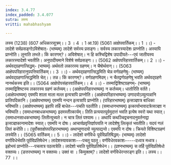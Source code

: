 ```yaml
---
index: 3.4.77
index_padded: 3.4.077
sutra: लस्य
vritti: mahabhashyam

---
```

 लस्य (1238) (607 अधिकारसूत्रम्।। 3 । 4 । 1 आ.19) (5061 आक्षेपवार्तिकम्।। 1 ।।) - लादेशे सर्वप्रसङ्गोऽविशेषात्- (भाष्यम्) लादेशे सर्वस्य प्रसङ्गः। सर्वस्य लकारस्यादेशः प्राप्नोति। अस्यापि प्राप्नोति। लुनाति लभते। किं कारणम्?। अविशेषात्। न हि कश्चिद्विशेष उपादीयते---एवं जातीयस्य लकारस्यादेशो भवतीति। अनुपादीयमाने विशेषे सर्वप्रसङ्गः।। (5062 अक्षेपपरिहारवार्तिकम्।। 2 ।।) - अर्थवद्ग्रहणात्सिद्धम्- (भाष्यम्) अर्थवतो लकारस्य ग्रहणम्। न चैषोर्थवान्।। (5063 आक्षेपपरिहारानुपपत्तिवार्तिकम्।। 3 ।।) - अर्थवद्ग्रहणात्सिद्धमिति चेन्न वर्णग्रहणेषु- (भाष्यम्) अर्थवद्ग्रहणात्सिद्धमिति चेत्।। तन्न। किं कारणम्?। वर्णग्रहणमिदम्। न चैतद्वर्णग्रहणेषु भवति अर्थवद्ग्रहणे नानर्थकस्य इति।। (5064 आक्षेपोपसंहारवार्तिकम्।। 4 ।।) - तस्माद्विशिष्टग्रहणम्- (भाष्यम्) तस्माद्विशिष्टस्य लकारस्य ग्रहणं कर्तव्यम्।। (आक्षेपपरिहारभाष्यम्) न कर्तव्यम्। धातोरिति वर्तते। (आक्षेपभाष्यम्) एवमपि शाला माला मल्ल इत्यत्रापि प्राप्नोति। (आक्षेपपरिहारभाष्यम्) उणादयोऽव्युत्पन्नानि प्रातिपदिकानि। (आक्षेपभाष्यम्) एवमपि नन्दन इत्यत्रापि प्राप्नोति। (परिहारभाष्यम्) इत्सञ्ज्ञात्र बाधिका भविष्यति। (आक्षेपभाष्यम्) इहापि तर्हि बाधेत---पचति पठतीति। (समाधानभाष्यम्) इत्कार्याभावादत्रेत्सञ्ज्ञा न भविष्यति। (समाधानबाधकभाष्यम्) इदमस्तीत्कार्यम्। लिति प्रत्ययात्पूर्वमुदात्तं भवति इत्येष स्वरो यथा स्यात्। (समाधानसाधकभाष्यम्) लितीत्युच्यते। न चात्र लितं पश्यामः।। अथापि कथञ्चिद्वचनादनुवर्तनाद्वा इत्सञ्ज्ञकानामादेशः स्यात्। एवमपि न दोषः। आचार्यप्रवृत्तिर्ज्ञापयति न लादेशेषु लित्कृतं भवतीति। यदयं णलं लितं करोति।। (पूर्वोक्ताक्षेपपरिहारभाष्यम्) अथाप्युणादयो व्युत्पाद्यन्ते। एवमपि न दोषः। क्रियते विशिष्टग्रहणं लस्येति।। (5065 वार्तिकम्।। 5 ।।) - लादेशो वर्णविधेः पूर्वविप्रतिषिद्धम्- (भाष्यम्) लादेशो वर्णाविधेर्भवति पूर्वविप्रतिषेधेन। लादेशस्यावकाशः---पचतु पठतु। वर्णविधेरवकाशः-----दध्यत्र मध्वत्र। इहोभयं प्राप्नोति---पचत्वत्र पठत्वत्रेति। लादेशो भवति पूर्वविप्रतिषेधेन।। (प्रश्नभाष्यम्) स तर्हि पूर्वविप्रतिषेधो वक्तव्यः। (डत्तरभाष्यम्) न वक्तव्यः। उक्तं वा । किमुक्तम्?। लादेशो वर्णविधेरन्तरङ्ग इति।। लस्य।। 77 ।। 